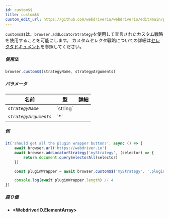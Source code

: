 ```yaml
---
id: custom$$
title: custom$$
custom_edit_url: https://github.com/webdriverio/webdriverio/edit/main/packages/webdriverio/src/commands/browser/custom$$.ts
---
```


`customs$$`は、`browser.addLocatorStrategy`を使用して宣言されたカスタム戦略を使用することを可能にします。
カスタムセレクタ戦略についての詳細は[セレクタドキュメント](../../selectors#custom-selector-strategies)を参照してください。

##### 使用法

```js
browser.custom$$(strategyName, strategyArguments)
```

##### パラメータ

<table>
  <thead>
    <tr>
      <th>名前</th><th>型</th><th>詳細</th>
    </tr>
  </thead>
  <tbody>
    <tr>
      <td><code><var>strategyName</var></code></td>
      <td>`string`</td>
      <td></td>
    </tr>
    <tr>
      <td><code><var>strategyArguments</var></code></td>
      <td>`*`</td>
      <td></td>
    </tr>
  </tbody>
</table>

##### 例

```js title="example.js"
it('should get all the plugin wrapper buttons', async () => {
    await browser.url('https://webdriver.io')
    await browser.addLocatorStrategy('myStrategy', (selector) => {
        return document.querySelectorAll(selector)
    })

    const pluginWrapper = await browser.custom$$('myStrategy', '.pluginWrapper')

    console.log(await pluginWrapper.length) // 4
})
```

##### 戻り値

- **&lt;WebdriverIO.ElementArray&gt;**